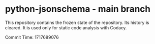 # python-jsonschema - main branch

This repository contains the frozen state of the repository.
Its history is cleared. It is used only for static code
analysis with Codacy.

Commit Time: 1717689076